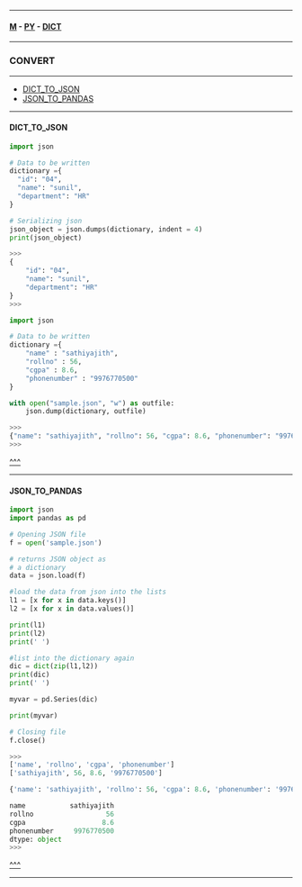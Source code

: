 
---

#### [M](https://github.com/ttltrk/TTT/blob/master/menu.md) - [PY](https://github.com/ttltrk/TTT/blob/master/PY/PY.md) - [DICT](https://github.com/ttltrk/TTT/blob/master/PY/ARRAYS/DICT/DICT.md)

---

### CONVERT

---

- [DICT_TO_JSON](#DICT_TO_JSON)
- [JSON_TO_PANDAS](#JSON_TO_PANDAS)

---

#### DICT_TO_JSON

```py
import json

# Data to be written
dictionary ={
  "id": "04",
  "name": "sunil",
  "department": "HR"
}

# Serializing json  
json_object = json.dumps(dictionary, indent = 4)
print(json_object)

>>>
{
    "id": "04",
    "name": "sunil",
    "department": "HR"
}
>>>
```

```py
import json

# Data to be written
dictionary ={
    "name" : "sathiyajith",
    "rollno" : 56,
    "cgpa" : 8.6,
    "phonenumber" : "9976770500"
}

with open("sample.json", "w") as outfile:
    json.dump(dictionary, outfile)

>>>
{"name": "sathiyajith", "rollno": 56, "cgpa": 8.6, "phonenumber": "9976770500"}
>>>
```

[^^^](#CONVERT)

---

#### JSON_TO_PANDAS

```py
import json
import pandas as pd

# Opening JSON file
f = open('sample.json')

# returns JSON object as
# a dictionary
data = json.load(f)

#load the data from json into the lists
l1 = [x for x in data.keys()]
l2 = [x for x in data.values()]

print(l1)
print(l2)
print(' ')

#list into the dictionary again
dic = dict(zip(l1,l2))
print(dic)
print(' ')

myvar = pd.Series(dic)

print(myvar)

# Closing file
f.close()

>>>
['name', 'rollno', 'cgpa', 'phonenumber']
['sathiyajith', 56, 8.6, '9976770500']

{'name': 'sathiyajith', 'rollno': 56, 'cgpa': 8.6, 'phonenumber': '9976770500'}

name           sathiyajith
rollno                  56
cgpa                   8.6
phonenumber     9976770500
dtype: object
>>>
```

[^^^](#CONVERT)

---
